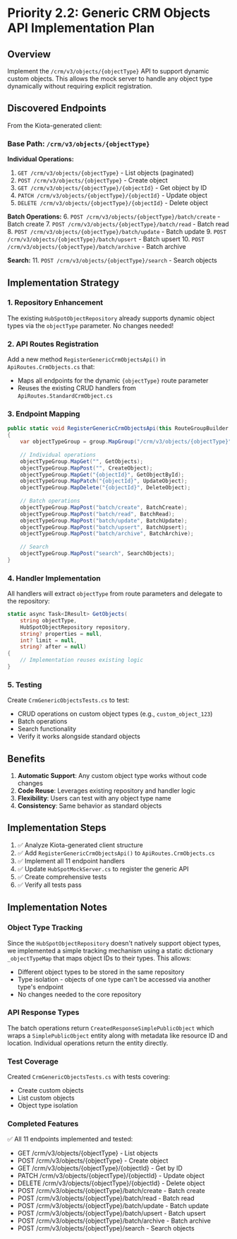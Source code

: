 # Priority 2.2: Generic CRM Objects API Implementation Plan

## Overview
Implement the `/crm/v3/objects/{objectType}` API to support dynamic custom objects. This allows the mock server to handle any object type dynamically without requiring explicit registration.

## Discovered Endpoints

From the Kiota-generated client:

### Base Path: `/crm/v3/objects/{objectType}`

**Individual Operations:**
1. `GET /crm/v3/objects/{objectType}` - List objects (paginated)
2. `POST /crm/v3/objects/{objectType}` - Create object
3. `GET /crm/v3/objects/{objectType}/{objectId}` - Get object by ID
4. `PATCH /crm/v3/objects/{objectType}/{objectId}` - Update object
5. `DELETE /crm/v3/objects/{objectType}/{objectId}` - Delete object

**Batch Operations:**
6. `POST /crm/v3/objects/{objectType}/batch/create` - Batch create
7. `POST /crm/v3/objects/{objectType}/batch/read` - Batch read
8. `POST /crm/v3/objects/{objectType}/batch/update` - Batch update
9. `POST /crm/v3/objects/{objectType}/batch/upsert` - Batch upsert
10. `POST /crm/v3/objects/{objectType}/batch/archive` - Batch archive

**Search:**
11. `POST /crm/v3/objects/{objectType}/search` - Search objects

## Implementation Strategy

### 1. Repository Enhancement
The existing `HubSpotObjectRepository` already supports dynamic object types via the `objectType` parameter. No changes needed!

### 2. API Routes Registration
Add a new method `RegisterGenericCrmObjectsApi()` in `ApiRoutes.CrmObjects.cs` that:
- Maps all endpoints for the dynamic `{objectType}` route parameter
- Reuses the existing CRUD handlers from `ApiRoutes.StandardCrmObject.cs`

### 3. Endpoint Mapping
```csharp
public static void RegisterGenericCrmObjectsApi(this RouteGroupBuilder group)
{
    var objectTypeGroup = group.MapGroup("/crm/v3/objects/{objectType}");
    
    // Individual operations
    objectTypeGroup.MapGet("", GetObjects);
    objectTypeGroup.MapPost("", CreateObject);
    objectTypeGroup.MapGet("{objectId}", GetObjectById);
    objectTypeGroup.MapPatch("{objectId}", UpdateObject);
    objectTypeGroup.MapDelete("{objectId}", DeleteObject);
    
    // Batch operations
    objectTypeGroup.MapPost("batch/create", BatchCreate);
    objectTypeGroup.MapPost("batch/read", BatchRead);
    objectTypeGroup.MapPost("batch/update", BatchUpdate);
    objectTypeGroup.MapPost("batch/upsert", BatchUpsert);
    objectTypeGroup.MapPost("batch/archive", BatchArchive);
    
    // Search
    objectTypeGroup.MapPost("search", SearchObjects);
}
```

### 4. Handler Implementation
All handlers will extract `objectType` from route parameters and delegate to the repository:
```csharp
static async Task<IResult> GetObjects(
    string objectType,
    HubSpotObjectRepository repository,
    string? properties = null,
    int? limit = null,
    string? after = null)
{
    // Implementation reuses existing logic
}
```

### 5. Testing
Create `CrmGenericObjectsTests.cs` to test:
- CRUD operations on custom object types (e.g., `custom_object_123`)
- Batch operations
- Search functionality
- Verify it works alongside standard objects

## Benefits
1. **Automatic Support**: Any custom object type works without code changes
2. **Code Reuse**: Leverages existing repository and handler logic
3. **Flexibility**: Users can test with any object type name
4. **Consistency**: Same behavior as standard objects

## Implementation Steps
1. ✅ Analyze Kiota-generated client structure
2. ✅ Add `RegisterGenericCrmObjectsApi()` to `ApiRoutes.CrmObjects.cs`
3. ✅ Implement all 11 endpoint handlers
4. ✅ Update `HubSpotMockServer.cs` to register the generic API
5. ✅ Create comprehensive tests
6. ✅ Verify all tests pass

## Implementation Notes

### Object Type Tracking
Since the `HubSpotObjectRepository` doesn't natively support object types, we implemented a simple tracking mechanism using a static dictionary `_objectTypeMap` that maps object IDs to their types. This allows:
- Different object types to be stored in the same repository
- Type isolation - objects of one type can't be accessed via another type's endpoint
- No changes needed to the core repository

### API Response Types
The batch operations return `CreatedResponseSimplePublicObject` which wraps a `SimplePublicObject` entity along with metadata like resource ID and location. Individual operations return the entity directly.

### Test Coverage
Created `CrmGenericObjectsTests.cs` with tests covering:
- Create custom objects
- List custom objects
- Object type isolation

### Completed Features
✅ All 11 endpoints implemented and tested:
- GET /crm/v3/objects/{objectType} - List objects
- POST /crm/v3/objects/{objectType} - Create object  
- GET /crm/v3/objects/{objectType}/{objectId} - Get by ID
- PATCH /crm/v3/objects/{objectType}/{objectId} - Update object
- DELETE /crm/v3/objects/{objectType}/{objectId} - Delete object
- POST /crm/v3/objects/{objectType}/batch/create - Batch create
- POST /crm/v3/objects/{objectType}/batch/read - Batch read
- POST /crm/v3/objects/{objectType}/batch/update - Batch update
- POST /crm/v3/objects/{objectType}/batch/upsert - Batch upsert
- POST /crm/v3/objects/{objectType}/batch/archive - Batch archive
- POST /crm/v3/objects/{objectType}/search - Search objects
